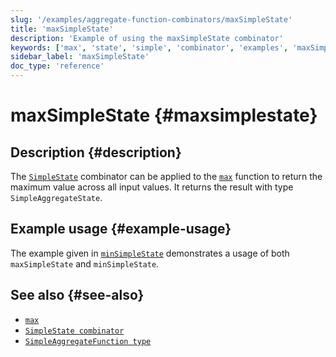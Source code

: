```yaml
---
slug: '/examples/aggregate-function-combinators/maxSimpleState'
title: 'maxSimpleState'
description: 'Example of using the maxSimpleState combinator'
keywords: ['max', 'state', 'simple', 'combinator', 'examples', 'maxSimpleState']
sidebar_label: 'maxSimpleState'
doc_type: 'reference'
---
```


# maxSimpleState {#maxsimplestate}

## Description {#description}

The [`SimpleState`](/sql-reference/aggregate-functions/combinators#-simplestate) combinator can be applied to the [`max`](/sql-reference/aggregate-functions/reference/max)
function to return the maximum value across all input values. It returns the
result with type `SimpleAggregateState`.

## Example usage {#example-usage}

The example given in [`minSimpleState`](/examples/aggregate-function-combinators/minSimpleState/#example-usage)
demonstrates a usage of both `maxSimpleState` and `minSimpleState`.

## See also {#see-also}
- [`max`](/sql-reference/aggregate-functions/reference/max)
- [`SimpleState combinator`](/sql-reference/aggregate-functions/combinators#-simplestate)
- [`SimpleAggregateFunction type`](/sql-reference/data-types/simpleaggregatefunction)
